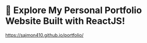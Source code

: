 # 🚀 Explore My Personal Portfolio Website Built with ReactJS!
https://sajmon410.github.io/portfolio/
